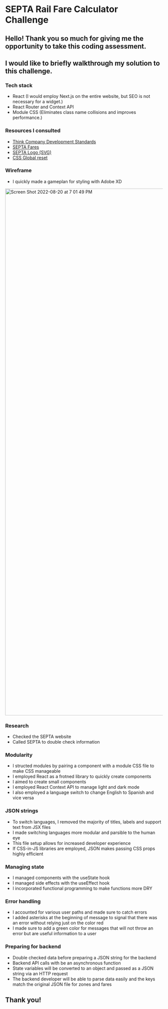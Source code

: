 # SEPTA Rail Fare Calculator Challenge

## Hello! Thank you so much for giving me the opportunity to take this coding assessment.
## I would like to briefly walkthrough my solution to this challenge.

### Tech stack
* React (I would employ Next.js on the entire website, but SEO is not necessary for a widget.)
* React Router and Context API
* Module CSS (Eliminates class name collisions and improves performance.)

### Resources I consulted
* [Think Company Development Standards](https://standards.thinkcompany.dev/)
* [SEPTA Fares](http://www.septa.org/fares/ticket/index.html)
* [SEPTA Logo (SVG)](https://commons.wikimedia.org/wiki/File:SEPTA.svg)
* [CSS Global reset](https://meyerweb.com/eric/tools/css/reset/)

### Wireframe
* I quickly made a gameplan for styling with Adobe XD
<img width="1680" alt="Screen Shot 2022-08-20 at 7 01 49 PM" src="https://user-images.githubusercontent.com/89368363/185768843-74b4cd77-f627-4f55-9bbd-75f1dfec5b9c.png">

### Research
* Checked the SEPTA website 
* Called SEPTA to double check information

### Modularity
* I structed modules by pairing a component with a module CSS file to make CSS manageable
* I employed React as a frotned library to quickly create components
* I aimed to create small components
* I employed React Context API to manage light and dark mode
* I also employed a language switch to change English to Spanish and vice versa

### JSON strings
* To switch languages, I removed the majority of titles, labels and support text from JSX files
* I made switching languages more modular and parsible to the human eye
* This file setup allows for increased developer experience
* If CSS-in-JS libraries are employed, JSON makes passing CSS props highly efficient

### Managing state
* I managed components with the useState hook
* I managed side effects with the useEffect hook
* I incorporated functional programming to make functions more DRY

### Error handling
* I accounted for various user paths and made sure to catch errors
* I added asterisks at the beginning of message to signal that there was an error without relying just on the color red
* I made sure to add a green color for messages that will not throw an error but are useful information to a user

### Preparing for backend
* Double checked data before preparing a JSON string for the backend
* Backend API calls with be an asynchronous function 
* State variables will be converted to an object and passed as a JSON string via an HTTP request 
* The backend developer will be able to parse data easily and the keys match the original JSON file for zones and fares

## Thank you!
